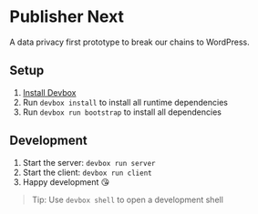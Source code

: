 # Publisher Next

A data privacy first prototype to break our chains to WordPress.

## Setup

1. [Install Devbox](https://www.jetpack.io/devbox/docs/quickstart/)
2. Run `devbox install` to install all runtime dependencies
3. Run `devbox run bootstrap` to install all dependencies


## Development

1. Start the server: `devbox run server`
2. Start the client: `devbox run client`
3. Happy development 😘

> Tip: Use `devbox shell` to open a development shell


